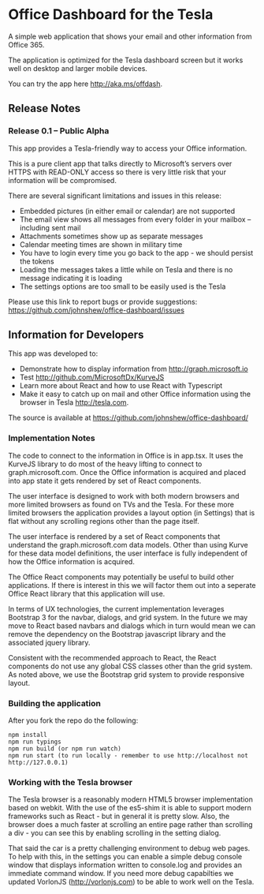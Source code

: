 # Office Dashboard for the Tesla

A simple web application that shows your email and other information from Office 365.

The application is optimized for the Tesla dashboard screen but it works well on desktop and larger mobile devices. 

You can try the app here http://aka.ms/offdash.

## Release Notes

### Release 0.1 – Public Alpha
 
This app provides a Tesla-friendly way to access your Office information.
 
This is a pure client app that talks directly to Microsoft’s servers over HTTPS with READ-ONLY access so there is very little risk that your information will be compromised.
 
There are several significant limitations and issues in this release:

* Embedded pictures (in either email or calendar) are not supported
* The email view shows all messages from every folder in your mailbox – including sent mail
* Attachments sometimes show up as separate messages
* Calendar meeting times are shown in military time
* You have to login every time you go back to the app - we should persist the tokens
* Loading the messages takes a little while on Tesla and there is no message indicating it is loading
* The settings options are too small to be easily used is the Tesla

Please use this link to report bugs or provide suggestions: https://github.com/johnshew/office-dashboard/issues

## Information for Developers

This app was developed to: 
* Demonstrate how to display information from http://graph.microsoft.io
* Test http://github.com/MicrosoftDx/KurveJS
* Learn more about React and how to use React with Typescript 
* Make it easy to catch up on mail and other Office information using the browser in Tesla http://tesla.com. 

The source is available at https://github.com/johnshew/office-dashboard/

### Implementation Notes

The code to connect to the information in Office is in app.tsx. It uses the KurveJS library to do most of the heavy lifting to connect to graph.microsoft.com. 
Once the Office information is acquired and placed into app state it gets rendered by set of React components.
    
The user interface is designed to work with both modern browsers and more limited browsers as found on TVs and the Tesla. For these more limited browsers the application provides a layout option (in Settings) that is flat without any scrolling regions other than the page itself. 

The user interface is rendered by a set of React components that understand the graph.microsoft.com data models. Other than using Kurve for these data model definitions, the user interface is fully independent of how the Office information is acquired.  

The Office React components may potentially be useful to build other applications. If there is interest in this we will factor them out into a seperate Office React library that this application will use.

In terms of UX technologies, the current implementation leverages Bootstrap 3 for the navbar, dialogs, and grid system. In the future we may move to React based navbars and dialogs which in turn would mean we can remove the dependency on the Bootstrap javascript library and the associated jquery library.   

Consistent with the recommended approach to React, the React components do not use any global CSS classes other than the grid system. As noted above, we use the Bootstrap grid system to provide responsive layout. 

### Building the application

After you fork the repo do the following:

    npm install
    npm run typings
    npm run build (or npm run watch)
    npm run start (to run locally - remember to use http://localhost not http://127.0.0.1)
 
### Working with the Tesla browser

The Tesla browser is a reasonably modern HTML5 browser implementation based on webkit. With the use of the es5-shim it is able to support modern frameworks such as React - but in general it is pretty slow.  Also, the browser does a much faster at scrolling an entire page rather than scrolling a div - you can see this by enabling scrolling in the setting dialog. 

That said the car is a pretty challenging environment to debug web pages. To help with this, in the settings you can enable a simple debug console window that displays information written to console.log and provides an immediate command window.  If you need more debug capabilties we updated VorlonJS (http://vorlonjs.com) to be able to work well on the Tesla.
